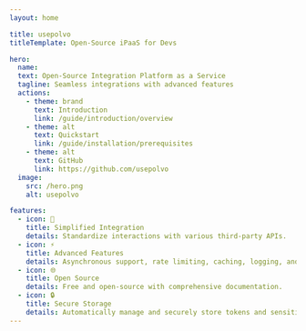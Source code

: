 ```yaml
---
layout: home

title: usepolvo
titleTemplate: Open-Source iPaaS for Devs

hero:
  name: 
  text: Open-Source Integration Platform as a Service
  tagline: Seamless integrations with advanced features
  actions:
    - theme: brand
      text: Introduction
      link: /guide/introduction/overview
    - theme: alt
      text: Quickstart
      link: /guide/installation/prerequisites
    - theme: alt
      text: GitHub
      link: https://github.com/usepolvo
  image:
    src: /hero.png
    alt: usepolvo

features:
  - icon: 🐙
    title: Simplified Integration
    details: Standardize interactions with various third-party APIs.
  - icon: ⚡
    title: Advanced Features
    details: Asynchronous support, rate limiting, caching, logging, and secure storage.
  - icon: 🌐
    title: Open Source
    details: Free and open-source with comprehensive documentation.
  - icon: 🔒
    title: Secure Storage
    details: Automatically manage and securely store tokens and sensitive data.
---
```


<style>
:root {
  --vp-home-hero-name-color: transparent;
  --vp-home-hero-name-background: -webkit-linear-gradient(120deg, #bd34fe 30%, #41d1ff);

  --vp-home-hero-image-background-image: linear-gradient(-45deg, #bd34fe 50%, #47caff 50%);
  --vp-home-hero-image-filter: blur(44px);
}

@media (min-width: 640px) {
  :root {
    --vp-home-hero-image-filter: blur(56px);
  }
}

@media (min-width: 960px) {
  :root {
    --vp-home-hero-image-filter: blur(68px);
  }
}
</style>